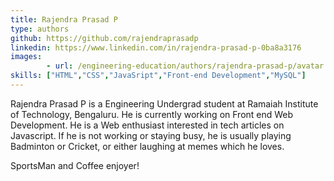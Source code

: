 ```yaml
---
title: Rajendra Prasad P
type: authors
github: https://github.com/rajendraprasadp
linkedin: https://www.linkedin.com/in/rajendra-prasad-p-0ba8a3176
images:
        - url: /engineering-education/authors/rajendra-prasad-p/avatar.jpg
skills: ["HTML","CSS","JavaSript","Front-end Development","MySQL"]
---
```


Rajendra Prasad P is a Engineering Undergrad student at Ramaiah Institute of Technology, Bengaluru. He is currently working on Front end Web Development. He is a Web enthusiast interested in tech articles on Javascript. If he is not working or staying busy, he is usually playing Badminton or Cricket, or either laughing at memes which he loves.

SportsMan and Coffee enjoyer!